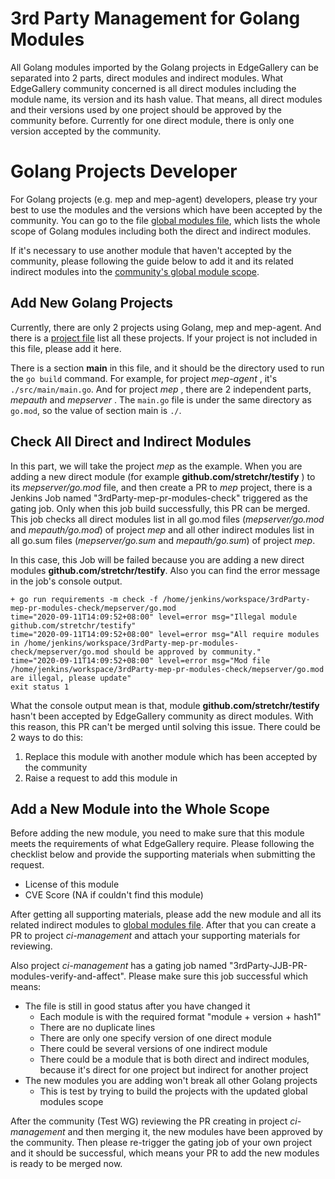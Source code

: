 # 3rd Party Management for Golang Modules

All Golang modules imported by the Golang projects in EdgeGallery can be separated into 2 parts,
direct modules and indirect modules. What EdgeGallery community concerned is all direct modules
including the module name, its version and its hash value. That means, all direct modules and
their versions used by one project should be approved by the community before.
Currently for one direct module, there is only one version accepted by the community.

# Golang Projects Developer

For Golang projects (e.g. mep and mep-agent) developers, please try your best to use the modules
and the versions which have been accepted by the community. You can go to the file
[global modules file](https://gitee.com/edgegallery/ci-management/blob/master/jjb/scripts/requirements/go/conf/global_requirements.yaml),
which lists the whole scope of Golang modules including both the direct and indirect modules.

If it's necessary to use another module that haven't accepted by the community, please following
the guide below to add it and its related indirect modules into the [community's global module scope](https://gitee.com/edgegallery/ci-management/blob/master/jjb/scripts/requirements/go/conf/global_requirements.yaml).

## Add New Golang Projects

Currently, there are only 2 projects using Golang, mep and mep-agent. And there is a [project file](https://gitee.com/edgegallery/ci-management/blob/master/jjb/scripts/requirements/go/conf/projects.yaml)
list all these projects. If your project is not included in this file, please add it here.

There is a section  **main** in this file, and it should be the directory used to run the `go build` command.
For example, for project  _mep-agent_ , it's `./src/main/main.go`. And for project  _mep_ ,
there are 2 independent parts,  _mepauth_  and  _mepserver_ . The `main.go` file is under the same directory
as `go.mod`, so the value of section main is `./`.

## Check All Direct and Indirect Modules

In this part, we will take the project  _mep_  as the example. When you are adding a new direct module
(for example  **github.com/stretchr/testify** ) to its  _mepserver/go.mod_  file, and then create a PR
to  _mep_  project, there is a Jenkins Job named "3rdParty-mep-pr-modules-check" triggered as the gating
job. Only when this job build successfully, this PR can be merged. This job checks all direct modules list
in all go.mod files (_mepserver/go.mod_ and _mepauth/go.mod_) of project _mep_ and all other indirect
modules list in all go.sum files (_mepserver/go.sum_ and _mepauth/go.sum_) of project _mep_.

In this case, this Job will be failed because you are adding a new direct modules **github.com/stretchr/testify**.
Also you can find the error message in the job's console output.

```
+ go run requirements -m check -f /home/jenkins/workspace/3rdParty-mep-pr-modules-check/mepserver/go.mod
time="2020-09-11T14:09:52+08:00" level=error msg="Illegal module github.com/stretchr/testify"
time="2020-09-11T14:09:52+08:00" level=error msg="All require modules in /home/jenkins/workspace/3rdParty-mep-pr-modules-check/mepserver/go.mod should be approved by community."
time="2020-09-11T14:09:52+08:00" level=error msg="Mod file /home/jenkins/workspace/3rdParty-mep-pr-modules-check/mepserver/go.mod are illegal, please update"
exit status 1
```

What the console output mean is that, module **github.com/stretchr/testify** hasn't been accepted
by EdgeGallery community as direct modules. With this reason, this PR can't be merged until solving
this issue. There could be 2 ways to do this:

1. Replace this module with another module which has been accepted by the community
2. Raise a request to add this module in

## Add a New Module into the Whole Scope

Before adding the new module, you need to make sure that this module meets the requirements of
what EdgeGallery require. Please following the checklist below and provide the supporting materials
when submitting the request.

- License of this module
- CVE Score (NA if couldn't find this module)

After getting all supporting materials, please add the new module and all its related indirect modules
to [global modules file](https://gitee.com/edgegallery/ci-management/blob/master/jjb/scripts/requirements/go/conf/global_requirements.yaml).
After that you can create a PR to project  _ci-management_  and attach your supporting materials for reviewing.

Also project _ci-management_ has a gating job named "3rdParty-JJB-PR-modules-verify-and-affect". Please make sure this job successful which means:

- The file is still in good status after you have changed it
    - Each module is with the required format "module + version + hash1"
    - There are no duplicate lines
    - There are only one specify version of one direct module
    - There could be several versions of one indirect module
    - There could be a module that is both direct and indirect modules, because it's direct for one project but indirect for another project
- The new modules you are adding won't break all other Golang projects
    - This is test by trying to build the projects with the updated global modules scope

After the community (Test WG) reviewing the PR creating in project _ci-management_ and then merging it,
the new modules have been approved by the community. Then please re-trigger the gating job of your own
project and it should be successful, which means your PR to add the new modules is ready to be merged now.
